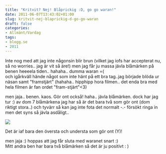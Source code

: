 ```yaml
---
title: "Kritvit? Nej! Blåprickig :D, go go waran!"
date: 2011-06-07T13:43:02+01:00
slug: kritvit-nej-blaprickig-d-go-go-waran
draft: false
categories:
- Allmänt/Vardag
tags:
- blogg.se
- 2011
---
```

Inte nog med att jag inte någonsin blir brun (vilket jag iofs har accepterat nu, så no worries.. jag är vit så äre!) men jag får ju massa jävla blåmärken på benen heeeela tiden.. hahaha.. dumma waran =(  
och igårkväll hände något som inte hänt på ett bra tag..jag började blöda ur näsan samt "framstjärt" (hahaha.. hipphipp hora filmen.. det enda bra med hela filmen är fan ordet "fram-stjärt"<3)  
  
men jaja.. benen. kaos. Gör ont också! haha.. jävla blåmärken. dock har jag tur :) av dom 7 blåmärkena jag har så är det bara två som gör ont (dom riktigt stora..) och tyvärr så kan jag inte fota det normalt -.- försökt ringa in men det syns så jävla asdåligt..  
  
![](/assets/images/blogg.se/dsc03310_151552899.jpg)  
  
Det är iaf bara den översta och understa som gör ont (Y)!  
  
men jaja :) hoppas att jag får sluta med waranet snart :)  
Mitt andra ben har bara två blåmärken så det är ju positivt : )